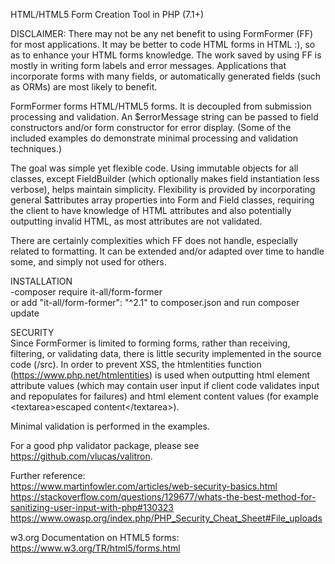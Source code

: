 HTML/HTML5 Form Creation Tool in PHP (7.1+)

DISCLAIMER: There may not be any net benefit to using FormFormer (FF) for most applications. It may be better to code HTML forms in HTML :), so as to enhance your HTML forms knowledge. The work saved by using FF is mostly in writing form labels and error messages. Applications that incorporate forms with many fields, or automatically generated fields (such as ORMs) are most likely to benefit.

FormFormer forms HTML/HTML5 forms. It is decoupled from submission processing and validation. An $errorMessage string can be passed to field constructors and/or form constructor for error display. (Some of the included examples do demonstrate minimal processing and validation techniques.)

The goal was simple yet flexible code. Using immutable objects for all classes, except FieldBuilder (which optionally makes field instantiation less verbose), helps maintain simplicity. Flexibility is provided by incorporating general $attributes array properties into Form and Field classes, requiring the client to have knowledge of HTML attributes and also potentially outputting invalid HTML, as most attributes are not validated. 

There are certainly complexities which FF does not handle, especially related to formatting. It can be extended and/or adapted over time to handle some, and simply not used for others.

INSTALLATION  
-composer require it-all/form-former  
 or add "it-all/form-former": "^2.1" to composer.json and run composer update  

SECURITY  
Since FormFormer is limited to forming forms, rather than receiving, filtering, or validating data, there is little security implemented in the source code (/src). In order to prevent XSS, the htmlentities function (https://www.php.net/htmlentities) is used when outputting html element attribute values (which may contain user input if client code validates input and repopulates for failures) and html element content values (for example &lt;textarea&gt;escaped content&lt;/textarea&gt;).  
  
Minimal validation is performed in the examples.  
  
For a good php validator package, please see https://github.com/vlucas/valitron.  
  
Further reference:  
https://www.martinfowler.com/articles/web-security-basics.html  
https://stackoverflow.com/questions/129677/whats-the-best-method-for-sanitizing-user-input-with-php#130323  
https://www.owasp.org/index.php/PHP_Security_Cheat_Sheet#File_uploads

w3.org Documentation on HTML5 forms:  
https://www.w3.org/TR/html5/forms.html